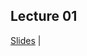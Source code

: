 ## Lecture 01

[Slides](/assets/lectures/lect01/20221125_Lect_00.pdf)                              |
